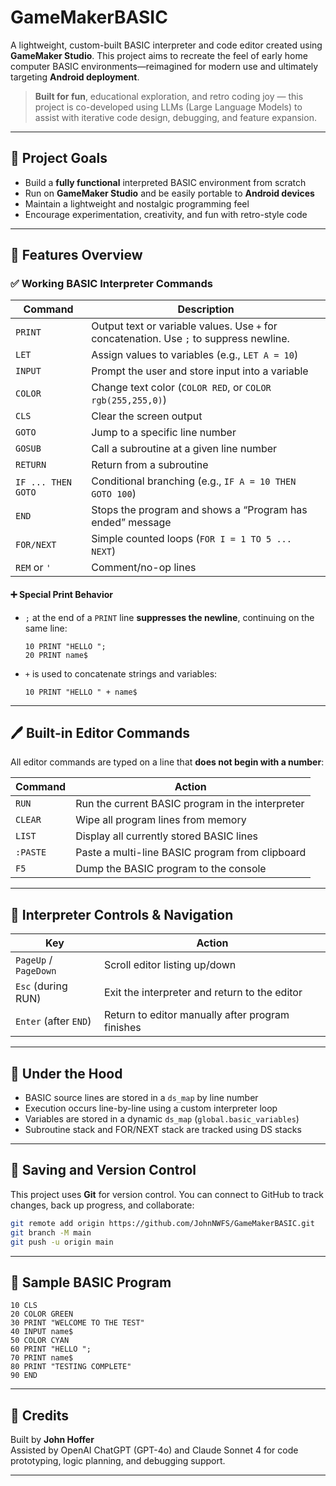 # GameMakerBASIC

A lightweight, custom-built BASIC interpreter and code editor created using **GameMaker Studio**. This project aims to recreate the feel of early home computer BASIC environments—reimagined for modern use and ultimately targeting **Android deployment**.

> **Built for fun**, educational exploration, and retro coding joy — this project is co-developed using LLMs (Large Language Models) to assist with iterative code design, debugging, and feature expansion.

---

## 🎯 Project Goals

- Build a **fully functional** interpreted BASIC environment from scratch
- Run on **GameMaker Studio** and be easily portable to **Android devices**
- Maintain a lightweight and nostalgic programming feel
- Encourage experimentation, creativity, and fun with retro-style code

---

## 🧠 Features Overview

### ✅ Working BASIC Interpreter Commands

| Command    | Description |
|------------|-------------|
| `PRINT`    | Output text or variable values. Use `+` for concatenation. Use `;` to suppress newline. |
| `LET`      | Assign values to variables (e.g., `LET A = 10`) |
| `INPUT`    | Prompt the user and store input into a variable |
| `COLOR`    | Change text color (`COLOR RED`, or `COLOR rgb(255,255,0)`) |
| `CLS`      | Clear the screen output |
| `GOTO`     | Jump to a specific line number |
| `GOSUB`    | Call a subroutine at a given line number |
| `RETURN`   | Return from a subroutine |
| `IF ... THEN GOTO` | Conditional branching (e.g., `IF A = 10 THEN GOTO 100`) |
| `END`      | Stops the program and shows a “Program has ended” message |
| `FOR/NEXT` | Simple counted loops (`FOR I = 1 TO 5 ... NEXT`) |
| `REM` or `'` | Comment/no-op lines |

#### ➕ Special Print Behavior

- `;` at the end of a `PRINT` line **suppresses the newline**, continuing on the same line:
    ```basic
    10 PRINT "HELLO ";
    20 PRINT name$
    ```
- `+` is used to concatenate strings and variables:
    ```basic
    10 PRINT "HELLO " + name$
    ```

---

## 🖊️ Built-in Editor Commands

All editor commands are typed on a line that **does not begin with a number**:

| Command        | Action |
|----------------|--------|
| `RUN`          | Run the current BASIC program in the interpreter |
| `CLEAR`        | Wipe all program lines from memory |
| `LIST`         | Display all currently stored BASIC lines |
| `:PASTE`       | Paste a multi-line BASIC program from clipboard |
| `F5`           | Dump the BASIC program to the console |

---

## 🔁 Interpreter Controls & Navigation

| Key                 | Action |
|---------------------|--------|
| `PageUp` / `PageDown` | Scroll editor listing up/down |
| `Esc` (during RUN)   | Exit the interpreter and return to the editor |
| `Enter` (after `END`) | Return to editor manually after program finishes |

---

## 🔧 Under the Hood

- BASIC source lines are stored in a `ds_map` by line number
- Execution occurs line-by-line using a custom interpreter loop
- Variables are stored in a dynamic `ds_map` (`global.basic_variables`)
- Subroutine stack and FOR/NEXT stack are tracked using DS stacks

---

## 💾 Saving and Version Control

This project uses **Git** for version control. You can connect to GitHub to track changes, back up progress, and collaborate:

```bash
git remote add origin https://github.com/JohnNWFS/GameMakerBASIC.git
git branch -M main
git push -u origin main
```

---

## 🧪 Sample BASIC Program

```basic
10 CLS
20 COLOR GREEN
30 PRINT "WELCOME TO THE TEST"
40 INPUT name$
50 COLOR CYAN
60 PRINT "HELLO ";
70 PRINT name$
80 PRINT "TESTING COMPLETE"
90 END
```

---

## 🤝 Credits

Built by **John Hoffer**  
Assisted by OpenAI ChatGPT (GPT-4o) and Claude Sonnet 4 for code prototyping, logic planning, and debugging support.

---
